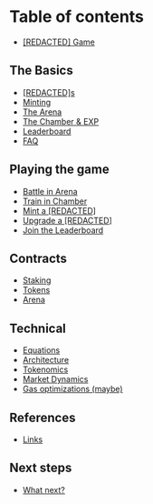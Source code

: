 # Table of contents

* [\[REDACTED\] Game](README.md)

## The Basics

* [\[REDACTED\]s](the-basics/redacted-s.md)
* [Minting](the-basics/minting.md)
* [The Arena](the-basics/the-arena.md)
* [The Chamber & EXP](the-basics/the-chamber.md)
* [Leaderboard](the-basics/leaderboard.md)
* [FAQ](the-basics/faq.md)

## Playing the game

* [Battle in Arena](playing-the-game/battle-in-arena.md)
* [Train in Chamber](playing-the-game/train-in-chamber.md)
* [Mint a \[REDACTED\]](playing-the-game/mint-a-redacted.md)
* [Upgrade a \[REDACTED\]](playing-the-game/upgrade-a-redacted.md)
* [Join the Leaderboard](playing-the-game/join-the-leaderboard.md)

## Contracts

* [Staking](contracts/staking.md)
* [Tokens](contracts/tokens.md)
* [Arena](contracts/arena.md)

## Technical

* [Equations](technical/equations.md)
* [Architecture](technical/architecture.md)
* [Tokenomics](technical/tokenomics.md)
* [Market Dynamics](technical/market-dynamics.md)
* [Gas optimizations (maybe)](technical/gas-optimizations-maybe.md)

## References

* [Links](references/links.md)

## Next steps

* [What next?](next-steps/what-next.md)
